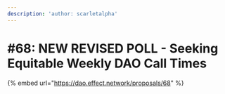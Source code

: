 ```yaml
---
description: 'author: scarletalpha'
---
```


# #68: NEW REVISED POLL - Seeking Equitable Weekly DAO Call Times

{% embed url="https://dao.effect.network/proposals/68" %}

